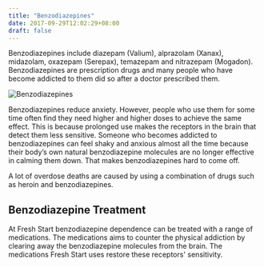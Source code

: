 ```yaml
---
title: "Benzodiazepines"
date: 2017-09-29T12:02:29+08:00
draft: false
---
```


Benzodiazepines include diazepam (Valium), alprazolam (Xanax), midazolam, oxazepam (Serepax), temazepam and nitrazepam (Mogadon). Benzodiazepines are prescription drugs and many people who have become addicted to them did so after a doctor prescribed them.

![Benzodiazepines](/img/benzo.jpg)

Benzodiazepines reduce anxiety. However, people who use them for some time often find they need higher and higher doses to achieve the same effect. This is because prolonged use makes the receptors in the brain that detect them less sensitive. Someone who becomes addicted to benzodiazepines can feel shaky and anxious almost all the time because their body’s own natural benzodiazepine molecules are no longer effective in calming them down. That makes benzodiazepines hard to come off.

A lot of overdose deaths are caused by using a combination of drugs such as heroin and benzodiazepines.

## Benzodiazepine Treatment

At Fresh Start benzodiazepine dependence can be treated with a range of medications. The medications aims to counter the physical addiction by clearing away the benzodiazepine molecules from the brain. The medications Fresh Start uses restore these receptors' sensitivity.